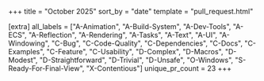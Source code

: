 +++
title = "October 2025"
sort_by = "date"
template = "pull_request.html"

[extra]
all_labels = ["A-Animation", "A-Build-System", "A-Dev-Tools", "A-ECS", "A-Reflection", "A-Rendering", "A-Tasks", "A-Text", "A-UI", "A-Windowing", "C-Bug", "C-Code-Quality", "C-Dependencies", "C-Docs", "C-Examples", "C-Feature", "C-Usability", "D-Complex", "D-Macros", "D-Modest", "D-Straightforward", "D-Trivial", "D-Unsafe", "O-Windows", "S-Ready-For-Final-View", "X-Contentious"]
unique_pr_count = 23
+++
